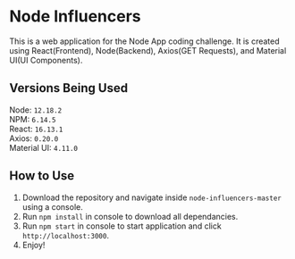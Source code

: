 # Node Influencers
This is a web application for the Node App coding challenge. It is created using React(Frontend), Node(Backend), Axios(GET Requests), and Material UI(UI Components).

## Versions Being Used
Node: ``12.18.2``
<br />
NPM: ``6.14.5``
<br />
React: ``16.13.1``
<br />
Axios: ``0.20.0``
<br />
Material UI: ``4.11.0``

## How to Use
1) Download the repository and navigate inside ``node-influencers-master`` using a console.
2) Run ``npm install`` in console to download all dependancies.
3) Run ``npm start`` in console to start application and click ``http://localhost:3000``.
4) Enjoy!
